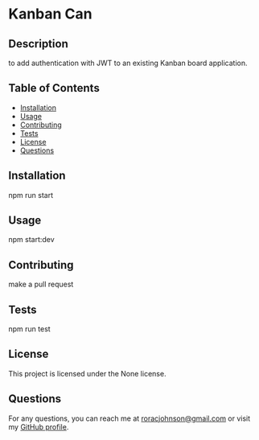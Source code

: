 
# Kanban Can



## Description
to add authentication with JWT to an existing Kanban board application.

## Table of Contents
- [Installation](#installation)
- [Usage](#usage)
- [Contributing](#contributing)
- [Tests](#tests)
- [License](#license)
- [Questions](#questions)

## Installation
npm run start

## Usage
npm start:dev

## Contributing
make a pull request

## Tests
npm run test

## License
This project is licensed under the None license.

## Questions
For any questions, you can reach me at [roracjohnson@gmail.com](mailto:roracjohnson@gmail.com) or visit my [GitHub profile](https://github.com/RoracJ).
  
